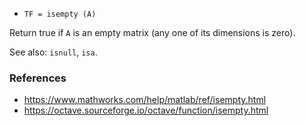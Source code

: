 * `TF = isempty (A)`

Return true if `A` is an empty matrix (any one of its dimensions is
zero).

See also: `isnull`, `isa`.

### References

* https://www.mathworks.com/help/matlab/ref/isempty.html
* https://octave.sourceforge.io/octave/function/isempty.html
